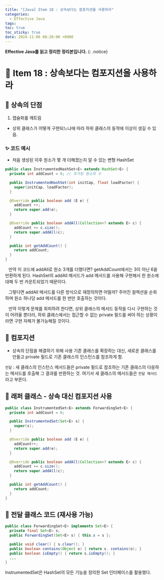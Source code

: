 ```yaml
---
title: "[Java] Item 18 : 상속보다는 컴포지션을 사용하라"
categories:
  - Effective Java
tags:
toc: true
toc_sticky: true
date: 2024-11-06 08:20:00 +0900
---
```


<strong>Effective Java를 읽고 정리한 정리본입니다.</strong>
{: .notice}

# 📌 Item 18 : 상속보다는 컴포지션을 사용하라

## 🫧 상속의 단점
1. 캡슐화를 깨트림
- 상위 클래스가 어떻게 구현되느냐에 따라 하위 클래스의 동작에 이상이 생길 수 있음.

### ✨ 코드 예시
- 처음 생성된 이후 원소가 몇 개 더해졌는지 알 수 있는 변형 HashSet

```java
public class InstrumentedHashSet<E> extends HashSet<E> {
  private int addCount = 0; // 추가된 원소의 수

  public InstrumentedHashSet(int initCap, float loadFactor) {
    super(initCap, loadFactor);
  }

  @Override public boolean add (E e) {
    addCount ++;
    return super.add(e);
  }

  @Override public boolean addAll(Collection<? extends E> c) {
    addCount += c.size();
    return super.addAll(c);
  }

  public int getAddCount() {
    return addCount;
  }
}
```

&ensp; 만약 이 코드에 addAll로 원소 3개를 더했다면? getAddCount에서는 3이 아닌 6을 반환하게 된다. HashSet의 addAll 메서드가 add 메서드를 사용해 구현해서 한 원소에 대해 두 번 카운트되었기 때문이다.

&ensp; 그렇다면 addAll 메서드를 다른 방식으로 재정의하면 어떨까? 주어진 컬렉션을 순회하며 원소 하나당 add 메서드를 한 번만 호출하는 것이다.

&ensp; 만약 이렇게 문제를 회피하려 한다면, 상위 클래스의 메서드 동작을 다시 구현하는 것이 어려울 뿐더러, 하위 클래스에서는 접근할 수 없는 private 필드를 써야 하는 상황이라면 구현 자체가 불가능해질 것이다.

## 🫧 컴포지션

- 상속의 단점을 해결하기 위해 사용
기존 클래스를 확장하는 대신, 새로운 클래스를 만들고 private 필드로 기존 클래스의 인스턴스를 참조하게 함.

`전달` : 새 클래스의 인스턴스 메서드들은 private 필드로 참조하는 기존 클래스의 다응하는 메서드를 호출해 그 결과를 반환하는 것. 여기서 새 클래스의 메서드들은 `전달 메서드` 라고 부른다.

## 🫧 래퍼 클래스 - 상속 대신 컴포지션 사용

```java
public class InstrumentedSet<E> extends ForwardingSet<E> {
  private int addCount = 0;

  public InstrumentedSet(Set<E> s) {
    super(s);
  }

  @Override public boolean add (E e) {
    addCount++;
    return super.add(e);
  }

  @Override public boolean addAll(Collection<? extends E> c) {
    addCount += c.size();
    return super.addAll(c);
  }

  public int getAddCount() {
    return addCount;
  }
}
```

## 🫧 전달 클래스 코드 (재사용 가능)
```java
public class ForwardingSet<E> implements Set<E> {
  private final Set<E> s;
  public ForwardingSet(Set<E> s) { this.s = s };

  public void clear() { s.clear(); }
  public boolean contains(Object o) { return s. contains(o); }
  public boolean isEmpty() { return s.isEmpty(); }
  ...
}
```

InstrumentedSet은 HashSet의 모든 기능을 정의한 Set 인터페이스를 활용했다.